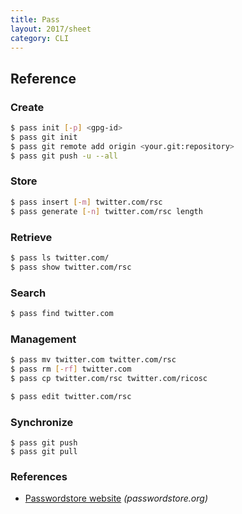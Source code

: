 ```yaml
---
title: Pass
layout: 2017/sheet
category: CLI
---
```


## Reference

### Create

```bash
$ pass init [-p] <gpg-id>
$ pass git init
$ pass git remote add origin <your.git:repository>
$ pass git push -u --all
```

### Store

```bash
$ pass insert [-m] twitter.com/rsc
$ pass generate [-n] twitter.com/rsc length
```

### Retrieve

```bash
$ pass ls twitter.com/
$ pass show twitter.com/rsc
```

### Search

```bash
$ pass find twitter.com
```

### Management

```bash
$ pass mv twitter.com twitter.com/rsc
$ pass rm [-rf] twitter.com
$ pass cp twitter.com/rsc twitter.com/ricosc
```

```bash
$ pass edit twitter.com/rsc
```

### Synchronize

```
$ pass git push
$ pass git pull
```

### References

* [Passwordstore website](http://passwordstore.org) _(passwordstore.org)_

